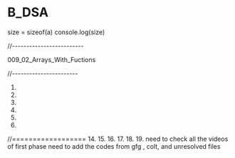 # B_DSA

size = sizeof(a)
console.log(size)


//-------------------------

009_02_Arrays_With_Fuctions

//-----------------------


1.
2.
9.
10.
11.
12.
//==================
14.
15.
16.
17.
18.
19.
need to check all the videos of first phase 
need to add the codes from gfg , colt, and unresolved files
